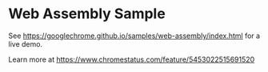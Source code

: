 Web Assembly Sample
===
See https://googlechrome.github.io/samples/web-assembly/index.html for a live demo.

Learn more at https://www.chromestatus.com/feature/5453022515691520
